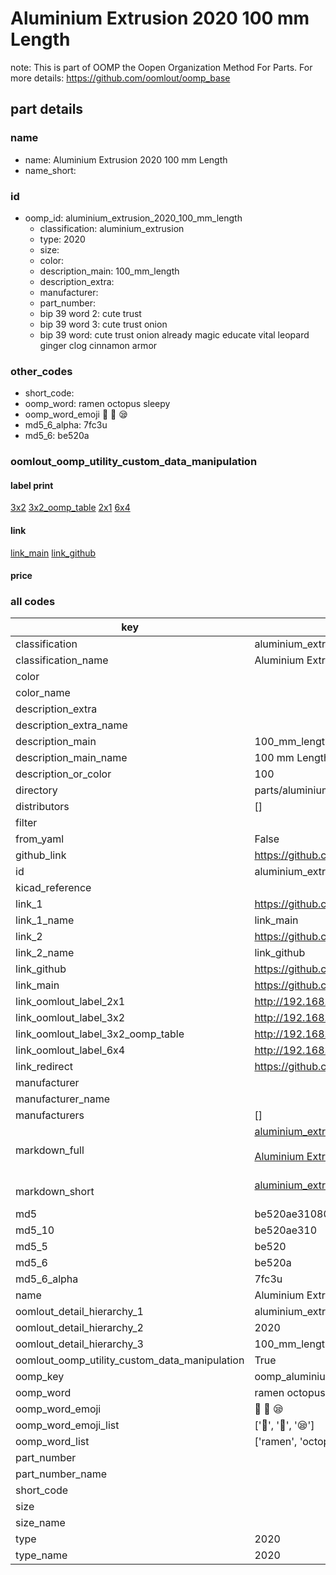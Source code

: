# Aluminium Extrusion 2020 100 mm Length  

note: This is part of OOMP the Oopen Organization Method For Parts. For more details: https://github.com/oomlout/oomp_base

##  part details
  







### name
* name: Aluminium Extrusion 2020 100 mm Length
* name_short: 
### id
* oomp_id: aluminium_extrusion_2020_100_mm_length
  * classification: aluminium_extrusion
  * type: 2020
  * size: 
  * color: 
  * description_main: 100_mm_length
  * description_extra: 
  * manufacturer: 
  * part_number: 
  * bip 39 word 2: cute trust
  * bip 39 word 3: cute trust onion
  * bip 39 word: cute trust onion already magic educate vital leopard ginger clog cinnamon armor

### other_codes
* short_code: 
* oomp_word: ramen octopus sleepy
* oomp_word_emoji :ramen: :octopus: :sleepy:
* md5_6_alpha: 7fc3u
* md5_6: be520a






### oomlout_oomp_utility_custom_data_manipulation
#### label print
[3x2](http://192.168.1.245:1112/?label=oomp%207fc3u)
[3x2_oomp_table](http://192.168.1.108:1112/?label=oomp%207fc3u)
[2x1](http://192.168.1.242:1112/?label=oomp%207fc3u)
[6x4](http://192.168.1.55:1112/?label=oomp%207fc3u)    

#### link

[link_main](https://github.com/oomlout/oomlout_oomp_version_1_messy/tree/main/parts/aluminium_extrusion_2020_100_mm_length) [link_github](https://github.com/oomlout/oomlout_oomp_version_1_messy/tree/main/parts/aluminium_extrusion_2020_100_mm_length)                             

#### price







### all codes 
| key | value |  
| --- | --- |  
| classification | aluminium_extrusion |  
| classification_name | Aluminium Extrusion |  
| color |  |  
| color_name |  |  
| description_extra |  |  
| description_extra_name |  |  
| description_main | 100_mm_length |  
| description_main_name | 100 mm Length |  
| description_or_color | 100 |  
| directory | parts/aluminium_extrusion_2020_100_mm_length |  
| distributors | [] |  
| filter |  |  
| from_yaml | False |  
| github_link | https://github.com/oomlout/oomlout_oomp_part_src/tree/main/parts/aluminium_extrusion_2020_100_mm_length |  
| id | aluminium_extrusion_2020_100_mm_length |  
| kicad_reference |  |  
| link_1 | https://github.com/oomlout/oomlout_oomp_version_1_messy/tree/main/parts/aluminium_extrusion_2020_100_mm_length |  
| link_1_name | link_main |  
| link_2 | https://github.com/oomlout/oomlout_oomp_version_1_messy/tree/main/parts/aluminium_extrusion_2020_100_mm_length |  
| link_2_name | link_github |  
| link_github | https://github.com/oomlout/oomlout_oomp_version_1_messy/tree/main/parts/aluminium_extrusion_2020_100_mm_length |  
| link_main | https://github.com/oomlout/oomlout_oomp_version_1_messy/tree/main/parts/aluminium_extrusion_2020_100_mm_length |  
| link_oomlout_label_2x1 | http://192.168.1.242:1112/?label=oomp%207fc3u |  
| link_oomlout_label_3x2 | http://192.168.1.245:1112/?label=oomp%207fc3u |  
| link_oomlout_label_3x2_oomp_table | http://192.168.1.108:1112/?label=oomp%207fc3u |  
| link_oomlout_label_6x4 | http://192.168.1.55:1112/?label=oomp%207fc3u |  
| link_redirect | https://github.com/oomlout/oomlout_oomp_version_1_messy/tree/main/parts/aluminium_extrusion_2020_100_mm_length |  
| manufacturer |  |  
| manufacturer_name |  |  
| manufacturers | [] |  
| markdown_full | [aluminium_extrusion_2020_100_mm_length](none)<br>[](none)<br>[Aluminium Extrusion 2020 100 Mm Length](none)<br><br> |  
| markdown_short | [aluminium_extrusion_2020_100_mm_length](none)<br><br> |  
| md5 | be520ae310805ea11a42e07335ba69b5 |  
| md5_10 | be520ae310 |  
| md5_5 | be520 |  
| md5_6 | be520a |  
| md5_6_alpha | 7fc3u |  
| name | Aluminium Extrusion 2020 100 mm Length |  
| oomlout_detail_hierarchy_1 | aluminium_extrusion |  
| oomlout_detail_hierarchy_2 | 2020 |  
| oomlout_detail_hierarchy_3 | 100_mm_length |  
| oomlout_oomp_utility_custom_data_manipulation | True |  
| oomp_key | oomp_aluminium_extrusion_2020_100_mm_length |  
| oomp_word | ramen octopus sleepy |  
| oomp_word_emoji | :ramen: :octopus: :sleepy: |  
| oomp_word_emoji_list | [':ramen:', ':octopus:', ':sleepy:'] |  
| oomp_word_list | ['ramen', 'octopus', 'sleepy'] |  
| part_number |  |  
| part_number_name |  |  
| short_code |  |  
| size |  |  
| size_name |  |  
| type | 2020 |  
| type_name | 2020 |  
